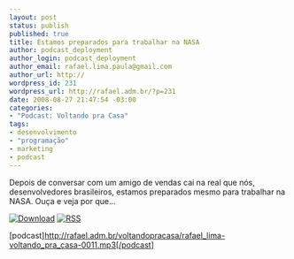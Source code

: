 ```yaml
--- 
layout: post
status: publish
published: true
title: Estamos preparados para trabalhar na NASA
author: podcast_deployment
author_login: podcast_deployment
author_email: rafael.lima.paula@gmail.com
author_url: http://
wordpress_id: 231
wordpress_url: http://rafael.adm.br/?p=231
date: 2008-08-27 21:47:54 -03:00
categories: 
- "Podcast: Voltando pra Casa"
tags: 
- desenvolvimento
- "programação"
- marketing
- podcast
---
```

Depois de conversar com um amigo de vendas cai na real que nós, desenvolvedores brasileiros, estamos preparados mesmo para trabalhar na NASA. Ouça e veja por que...

<a class="noborder" href="http://rafael.adm.br/voltandopracasa/rafael_lima-voltando_pra_casa-0011.mp3" title="Download"><img src="http://rafael.adm.br/images/download_green.gif" border="0" alt="Download" /></a> <a class="noborder" href="http://feeds.feedburner.com/rafael_lima_podcast" title="RSS"><img src="http://rafael.adm.br/images/icn-feed-16x16.png" border="0" alt="RSS" /></a>



[podcast]http://rafael.adm.br/voltandopracasa/rafael_lima-voltando_pra_casa-0011.mp3[/podcast]
